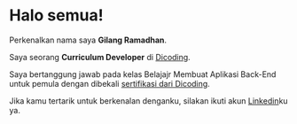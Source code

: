 # Halo semua! 

Perkenalkan nama saya **Gilang Ramadhan**.<br>

Saya seorang **Curriculum Developer** di [Dicoding](https://www.dicoding.com/).<br>

Saya bertanggung jawab pada kelas Belajajr Membuat Aplikasi Back-End untuk pemula dengan dibekali [sertifikasi dari Dicoding](https://www.dicoding.com/certificates/L4PQGQOQ2ZO1).<br>

Jika kamu tertarik untuk berkenalan denganku, silakan ikuti akun [Linkedin](https://www.linkedin.com/in/muhammad-rival-711482292/)ku ya.
